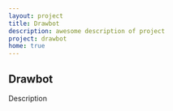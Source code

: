 ```yaml
---
layout: project
title: Drawbot
description: awesome description of project
project: drawbot
home: true
---
```


<h2>Drawbot</h2>
<p> Description </p>
